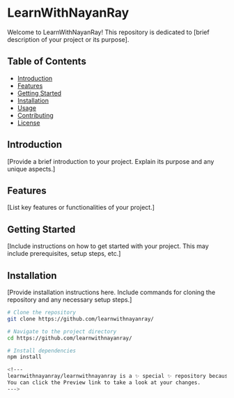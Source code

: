 # LearnWithNayanRay

Welcome to LearnWithNayanRay! This repository is dedicated to [brief description of your project or its purpose].

## Table of Contents

- [Introduction](#introduction)
- [Features](#features)
- [Getting Started](#getting-started)
- [Installation](#installation)
- [Usage](#usage)
- [Contributing](#contributing)
- [License](#license)

## Introduction

[Provide a brief introduction to your project. Explain its purpose and any unique aspects.]

## Features

[List key features or functionalities of your project.]

## Getting Started

[Include instructions on how to get started with your project. This may include prerequisites, setup steps, etc.]

## Installation

[Provide installation instructions here. Include commands for cloning the repository and any necessary setup steps.]

```bash
# Clone the repository
git clone https://github.com/learnwithnayanray/

# Navigate to the project directory
cd https://github.com/learnwithnayanray/

# Install dependencies
npm install

<!---
learnwithnayanray/learnwithnayanray is a ✨ special ✨ repository because its `README.md` (this file) appears on your GitHub profile.
You can click the Preview link to take a look at your changes.
--->
